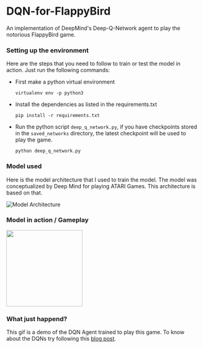 # DQN-for-FlappyBird
An implementation of DeepMind's Deep-Q-Network agent to play the notorious FlappyBird game.

### Setting up the environment

Here are the steps that you need to follow to train or test the model in action. Just run the following commands:

* First make a python virtual environment

      virtualenv env -p python3

* Install the dependencies as listed in the requirements.txt

      pip install -r requirements.txt
      
* Run the python script `deep_q_network.py`, if you have checkpoints stored in the `saved_networks` directory, the latest checkpoint will be used to play the game.

      python deep_q_network.py
      
### Model used

Here is the model architecture that I used to train the model. The model was conceptualized by Deep Mind for playing ATARI Games. This architecture is based on that.

![Model Architecture](https://raw.githubusercontent.com/rtspeaks360/DQN-for-FlappyBird/master/assets/cnn-arch.png)

### Model in action / Gameplay

<img src="./assets/agent_demo.gif" width="200">

### What just happend?

This gif is a demo of the DQN Agent trained to play this game. To know about the DQNs try following this [blog post](https://ai.intel.com/demystifying-deep-reinforcement-learning/).

